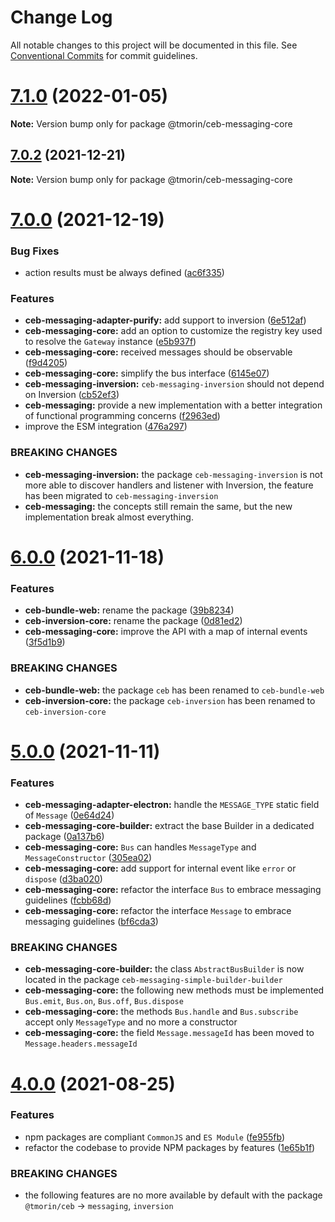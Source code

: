 # Change Log

All notable changes to this project will be documented in this file.
See [Conventional Commits](https://conventionalcommits.org) for commit guidelines.

# [7.1.0](https://github.com/tmorin/ceb/compare/v7.0.2...v7.1.0) (2022-01-05)

**Note:** Version bump only for package @tmorin/ceb-messaging-core





## [7.0.2](https://github.com/tmorin/ceb/compare/v7.0.1...v7.0.2) (2021-12-21)

**Note:** Version bump only for package @tmorin/ceb-messaging-core





# [7.0.0](https://github.com/tmorin/ceb/compare/v6.1.0...v7.0.0) (2021-12-19)


### Bug Fixes

* action results must be always defined ([ac6f335](https://github.com/tmorin/ceb/commit/ac6f3352db2e91b226bdbda6849b5c21dd6759c8))


### Features

* **ceb-messaging-adapter-purify:** add support to inversion ([6e512af](https://github.com/tmorin/ceb/commit/6e512af0463f0d27b203f1a09f9fddc680d4b60a))
* **ceb-messaging-core:** add an option to customize the registry key used to resolve the `Gateway` instance ([e5b937f](https://github.com/tmorin/ceb/commit/e5b937f249903566778a49cdad7c0ed82ed0c8be))
* **ceb-messaging-core:** received messages should be observable ([f9d4205](https://github.com/tmorin/ceb/commit/f9d42056b281ddaeae59239199a4b7442ed73ffa))
* **ceb-messaging-core:** simplify the bus interface ([6145e07](https://github.com/tmorin/ceb/commit/6145e07fddba77030984ab341944e4cc5e79c5c1))
* **ceb-messaging-inversion:** `ceb-messaging-inversion` should not depend on Inversion ([cb52ef3](https://github.com/tmorin/ceb/commit/cb52ef3d3068a97cf83d17728c1d15e8e6924fd0))
* **ceb-messaging:** provide a new implementation with a better integration of functional programming concerns ([f2963ed](https://github.com/tmorin/ceb/commit/f2963edc916eda4a0db1d1bd6e6bb534804a5271))
* improve the ESM integration ([476a297](https://github.com/tmorin/ceb/commit/476a297575e2311ba599ca678784f71d34666afd))


### BREAKING CHANGES

* **ceb-messaging-inversion:** the package `ceb-messaging-inversion` is not more able to discover handlers and listener with Inversion, the feature has been migrated to `ceb-messaging-inversion`
* **ceb-messaging:** the concepts still remain the same, but the new implementation break almost everything.





# [6.0.0](https://github.com/tmorin/ceb/compare/v5.0.2...v6.0.0) (2021-11-18)


### Features

* **ceb-bundle-web:** rename the package ([39b8234](https://github.com/tmorin/ceb/commit/39b82341e4af1e3f68ad21785ea3c23b1fef5eb2))
* **ceb-inversion-core:** rename the package ([0d81ed2](https://github.com/tmorin/ceb/commit/0d81ed27d528890a5fc58e5410122a9480622c1e))
* **ceb-messaging-core:** improve the API with a map of internal events ([3f5d1b9](https://github.com/tmorin/ceb/commit/3f5d1b9fb14b2c50750703a334ee428b36f03f68))


### BREAKING CHANGES

* **ceb-bundle-web:** the package `ceb` has been renamed to `ceb-bundle-web`
* **ceb-inversion-core:** the package `ceb-inversion` has been renamed to `ceb-inversion-core`





# [5.0.0](https://github.com/tmorin/ceb/compare/v4.0.2...v5.0.0) (2021-11-11)


### Features

* **ceb-messaging-adapter-electron:** handle the `MESSAGE_TYPE` static field of `Message` ([0e64d24](https://github.com/tmorin/ceb/commit/0e64d2456e7d0b729643b419a29c49231a856e3c))
* **ceb-messaging-core-builder:** extract the base Builder in a dedicated package ([0a137b6](https://github.com/tmorin/ceb/commit/0a137b67413f2735618e56de274f1641a3108d8d))
* **ceb-messaging-core:** `Bus` can handles `MessageType` and `MessageConstructor` ([305ea02](https://github.com/tmorin/ceb/commit/305ea02ffb391852a5e3c7e0561831d904a7b11b))
* **ceb-messaging-core:** add support for internal event like `error` or `dispose` ([d3ba020](https://github.com/tmorin/ceb/commit/d3ba020cddbad9d79f599f4103f511f68b497334))
* **ceb-messaging-core:** refactor the interface `Bus` to embrace messaging guidelines ([fcbb68d](https://github.com/tmorin/ceb/commit/fcbb68d10d71db174129ebdec061cfe55145ba34))
* **ceb-messaging-core:** refactor the interface `Message` to embrace messaging guidelines ([bf6cda3](https://github.com/tmorin/ceb/commit/bf6cda3c875d86c0c7871f040b681d0a719e271a))


### BREAKING CHANGES

* **ceb-messaging-core-builder:** the class `AbstractBusBuilder` is now located in the package `ceb-messaging-simple-builder-builder`
* **ceb-messaging-core:** the following new methods must be implemented `Bus.emit`, `Bus.on`, `Bus.off`, `Bus.dispose`
* **ceb-messaging-core:** the methods `Bus.handle` and `Bus.subscribe` accept only `MessageType` and no more a constructor
* **ceb-messaging-core:** the field `Message.messageId` has been moved to `Message.headers.messageId`





# [4.0.0](https://github.com/tmorin/ceb/compare/v3.5.0...v4.0.0) (2021-08-25)


### Features

* npm packages are compliant `CommonJS` and `ES Module` ([fe955fb](https://github.com/tmorin/ceb/commit/fe955fb6257b0750f93c477e76f8593af335da6d))
* refactor the codebase to provide NPM packages by features ([1e65b1f](https://github.com/tmorin/ceb/commit/1e65b1fd968dff22f30338550ba4b705b04ddc59))


### BREAKING CHANGES

* the following features are no more available by default with the package `@tmorin/ceb` -> `messaging`, `inversion`
